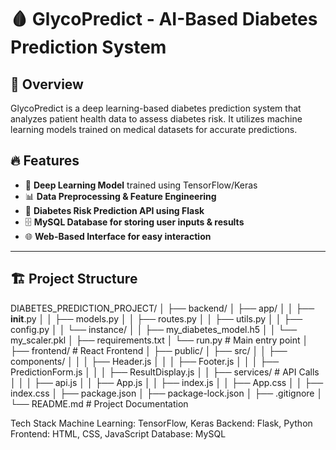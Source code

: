 # 🩸 GlycoPredict - AI-Based Diabetes Prediction System

## 🚀 Overview
GlycoPredict is a deep learning-based diabetes prediction system that analyzes patient health data to assess diabetes risk. It utilizes machine learning models trained on medical datasets for accurate predictions.

## 🔥 Features
- 🧠 **Deep Learning Model** trained using TensorFlow/Keras  
- 📊 **Data Preprocessing & Feature Engineering**  
- 🎯 **Diabetes Risk Prediction API using Flask**  
- 🗄 **MySQL Database for storing user inputs & results**  
- 🌐 **Web-Based Interface for easy interaction**  

---

## 🏗 **Project Structure**
DIABETES_PREDICTION_PROJECT/
│
├── backend/
│   ├── app/
│   │   ├── __init__.py
│   │   ├── models.py
│   │   ├── routes.py
│   │   ├── utils.py
│   │   ├── config.py
│   │   └── instance/
│   │       ├── my_diabetes_model.h5
│   │       └── my_scaler.pkl
│   ├── requirements.txt
│   └── run.py  # Main entry point
│
├── frontend/  # React Frontend
│   ├── public/
│   ├── src/
│   │   ├── components/
│   │   │   ├── Header.js
│   │   │   ├── Footer.js
│   │   │   ├── PredictionForm.js
│   │   │   ├── ResultDisplay.js
│   │   ├── services/  # API Calls
│   │   │   ├── api.js
│   │   ├── App.js
│   │   ├── index.js
│   │   ├── App.css
│   │   ├── index.css
│   ├── package.json
│   ├── package-lock.json
│   ├── .gitignore
│
└── README.md  # Project Documentation

Tech Stack
Machine Learning: TensorFlow, Keras
Backend: Flask, Python
Frontend: HTML, CSS, JavaScript
Database: MySQL

